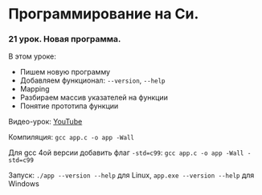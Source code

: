 # Программирование на Си.

### 21 урок. Новая программа.

В этом уроке:

* Пишем новую программу
* Добавляем функционал: `--version`, `--help`
* Mapping
* Разбираем массив указателей на функции
* Понятие прототипа функции

Видео-урок: [YouTube](https://www.youtube.com/watch?v=PXnhyFNxWjs)

Компиляция: `gcc app.c -o app -Wall`

Для gcc 4ой версии добавить флаг `-std=c99`: `gcc app.c -o app -Wall -std=c99`

Запуск: `./app --version --help` для Linux, `app.exe --version --help` для Windows
